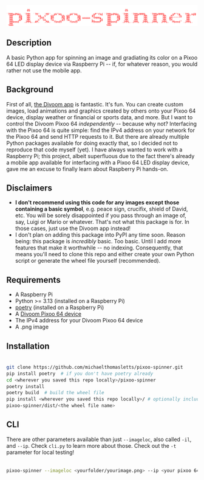![logo](https://raw.githubusercontent.com/michaelthomasletts/pixoo-spinner/refs/heads/main/pixoo-spinner.png)

## Description

A basic Python app for spinning an image and gradiating its color on a Pixoo 64 LED display device via Raspberry Pi -- if, for whatever reason, you would rather not use the mobile app.

## Background

First of all, [the Divoom app](https://apps.apple.com/us/app/divoom-pixel-art-community/id1237452417) is fantastic. It's fun. You can create custom images, load animations and graphics created by others onto your Pixoo 64 device, display weather or financial or sports data, and more. But I want to control the Divoom Pixoo 64 _independently_ -- because why not? Interfacing with the Pixoo 64 is quite simple: find the IPv4 address on your network for the Pixoo 64 and send HTTP requests to it. But there are already multiple Python packages available for doing exactly that, so I decided not to reproduce that code myself (yet). I have always wanted to work with a Raspberry Pi; this project, albeit superfluous due to the fact there's already a mobile app available for interfacing with a Pixoo 64 LED display device, gave me an excuse to finally learn about Raspberry Pi hands-on. 

## Disclaimers

- **I don't recommend using this code for any images except those containing a basic symbol**, e.g. peace sign, crucifix, shield of David, etc. You will be sorely disappointed if you pass through an image of, say, Luigi or Mario or whatever. That's not what this package is for. In those cases, just use the Divoom app instead!
- I don't plan on adding this package into PyPI any time soon. Reason being: this package is _incredibly_ basic. Too basic. Until I add more features that make it worthwhile -- no indexing. Consequently, that means you'll need to clone this repo and either create your own Python script or generate the wheel file yourself (recommended).

## Requirements

- A Raspberry Pi
- Python >= 3.13 (installed on a Raspberry Pi)
- [poetry](https://python-poetry.org/) (installed on a Raspberry Pi)
- A [Divoom Pixoo 64 device](https://a.co/d/7WVaibw)
- The IPv4 address for your Divoom Pixoo 64 device
- A .png image

## Installation

```bash

git clone https://github.com/michaelthomasletts/pixoo-spinner.git
pip install poetry  # if you don't have poetry already
cd <wherever you saved this repo locally>/pixoo-spinner
poetry install
poetry build  # build the wheel file
pip install <wherever you saved this repo locally>/ # optionally include the --user flag
pixoo-spinner/dist/<the wheel file name>
```

## CLI

There are other parameters available than just `--imageloc`, also called `-il`, and `--ip`. Check `cli.py` to learn more about those. Check out the `-t` parameter for local testing!

```bash

pixoo-spinner --imageloc <yourfolder/yourimage.png> --ip <your pixoo 64's IPv4>
```